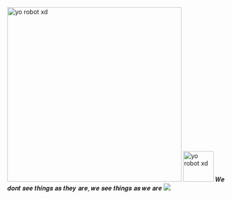 <img src="https://github.com/martigdf/martigdf/assets/115803827/df6dad06-9602-4b52-9f18-4c8948753844" alt="yo robot xd" style="width: 400px;">
<img src="https://github.com/martigdf/martigdf/assets/115803827/d344a19d-e1df-43ff-9a8a-ef8080ed84ab" alt="yo robot xd" style="width: 70px;">
𝑾𝒆 𝒅𝒐𝒏𝒕 𝒔𝒆𝒆 𝒕𝒉𝒊𝒏𝒈𝒔 𝒂𝒔 𝒕𝒉𝒆𝒚 𝒂𝒓𝒆, 𝒘𝒆 𝒔𝒆𝒆 𝒕𝒉𝒊𝒏𝒈𝒔 𝒂𝒔 𝒘𝒆 𝒂𝒓𝒆 <img src="https://github.com/martigdf/martigdf/assets/115803827/0426234b-8f1c-43b4-aac6-2b033aeb1be4">
